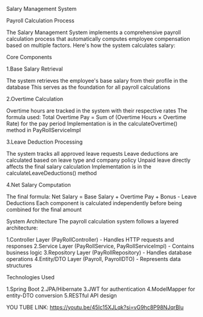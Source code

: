 Salary Management System





Payroll Calculation Process


The Salary Management System implements a comprehensive payroll calculation process that automatically computes employee compensation based on multiple factors. Here's how the system calculates salary:

Core Components

1.Base Salary Retrieval

The system retrieves the employee's base salary from their profile in the database
This serves as the foundation for all payroll calculations


2.Overtime Calculation

Overtime hours are tracked in the system with their respective rates
The formula used: Total Overtime Pay = Sum of (Overtime Hours × Overtime Rate) for the pay period
Implementation is in the calculateOvertime() method in PayRollServiceImpl


3.Leave Deduction Processing

The system tracks all approved leave requests
Leave deductions are calculated based on leave type and company policy
Unpaid leave directly affects the final salary calculation
Implementation is in the calculateLeaveDeductions() method



4.Net Salary Computation

The final formula: Net Salary = Base Salary + Overtime Pay + Bonus - Leave Deductions
Each component is calculated independently before being combined for the final amount



System Architecture
The payroll calculation system follows a layered architecture:

1.Controller Layer (PayRollController) - Handles HTTP requests and responses
2.Service Layer (PayRollService, PayRollServiceImpl) - Contains business logic
3.Repository Layer (PayRollRepository) - Handles database operations
4.Entity/DTO Layer (Payroll, PayrollDTO) - Represents data structures





Technologies Used

1.Spring Boot
2.JPA/Hibernate
3.JWT for authentication
4.ModelMapper for entity-DTO conversion
5.RESTful API design




YOU TUBE LINK: https://youtu.be/45Ic15XJLqk?si=vG9hc8P98NJqrBlu










